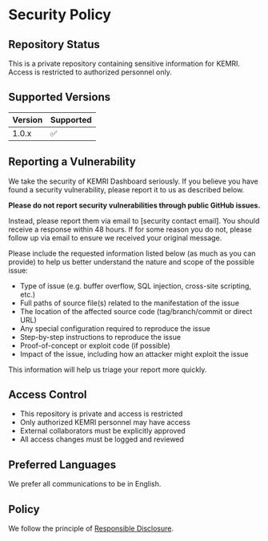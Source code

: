 # Security Policy

## Repository Status

This is a private repository containing sensitive information for KEMRI. Access is restricted to authorized personnel only.

## Supported Versions

| Version | Supported          |
| ------- | ------------------ |
| 1.0.x   | :white_check_mark: |

## Reporting a Vulnerability

We take the security of KEMRI Dashboard seriously. If you believe you have found a security vulnerability, please report it to us as described below.

**Please do not report security vulnerabilities through public GitHub issues.**

Instead, please report them via email to [security contact email]. You should receive a response within 48 hours. If for some reason you do not, please follow up via email to ensure we received your original message.

Please include the requested information listed below (as much as you can provide) to help us better understand the nature and scope of the possible issue:

* Type of issue (e.g. buffer overflow, SQL injection, cross-site scripting, etc.)
* Full paths of source file(s) related to the manifestation of the issue
* The location of the affected source code (tag/branch/commit or direct URL)
* Any special configuration required to reproduce the issue
* Step-by-step instructions to reproduce the issue
* Proof-of-concept or exploit code (if possible)
* Impact of the issue, including how an attacker might exploit the issue

This information will help us triage your report more quickly.

## Access Control

* This repository is private and access is restricted
* Only authorized KEMRI personnel may have access
* External collaborators must be explicitly approved
* All access changes must be logged and reviewed

## Preferred Languages

We prefer all communications to be in English.

## Policy

We follow the principle of [Responsible Disclosure](https://en.wikipedia.org/wiki/Responsible_disclosure). 
